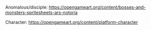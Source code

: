 Anomalous/disciple: https://opengameart.org/content/bosses-and-monsters-spritesheets-ars-notoria

Character: https://opengameart.org/content/platform-character
